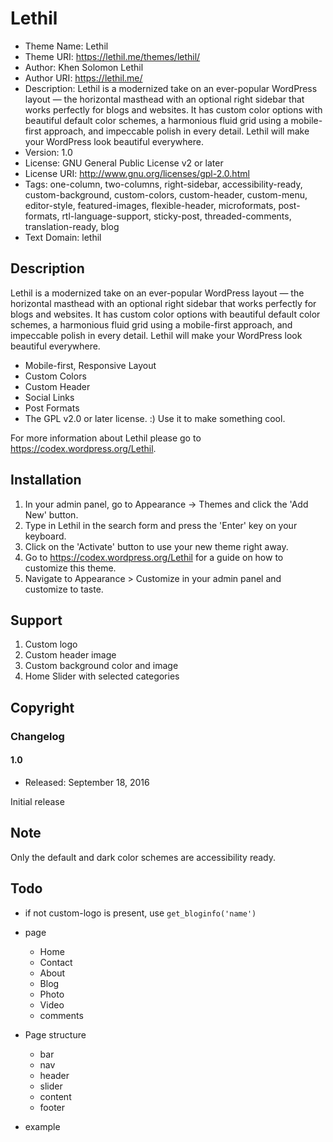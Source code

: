 # Lethil

* Theme Name: Lethil
* Theme URI: https://lethil.me/themes/lethil/
* Author: Khen Solomon Lethil
* Author URI: https://lethil.me/
* Description: Lethil is a modernized take on an ever-popular WordPress layout — the horizontal masthead with an optional right sidebar that works perfectly for blogs and websites. It has custom color options with beautiful default color schemes, a harmonious fluid grid using a mobile-first approach, and impeccable polish in every detail. Lethil will make your WordPress look beautiful everywhere.
* Version: 1.0
* License: GNU General Public License v2 or later
* License URI: http://www.gnu.org/licenses/gpl-2.0.html
* Tags: one-column, two-columns, right-sidebar, accessibility-ready, custom-background, custom-colors, custom-header, custom-menu, editor-style, featured-images, flexible-header, microformats, post-formats, rtl-language-support, sticky-post, threaded-comments, translation-ready, blog
* Text Domain: lethil


## Description
Lethil is a modernized take on an ever-popular WordPress layout — the horizontal masthead with an optional right sidebar that works perfectly for blogs and websites. It has custom color options with beautiful default color schemes, a harmonious fluid grid using a mobile-first approach, and impeccable polish in every detail. Lethil will make your WordPress look beautiful everywhere.

* Mobile-first, Responsive Layout
* Custom Colors
* Custom Header
* Social Links
* Post Formats
* The GPL v2.0 or later license. :) Use it to make something cool.

For more information about Lethil please go to https://codex.wordpress.org/Lethil.

## Installation

1. In your admin panel, go to Appearance -> Themes and click the 'Add New' button.
2. Type in Lethil in the search form and press the 'Enter' key on your keyboard.
3. Click on the 'Activate' button to use your new theme right away.
4. Go to https://codex.wordpress.org/Lethil for a guide on how to customize this theme.
5. Navigate to Appearance > Customize in your admin panel and customize to taste.

## Support
1. Custom logo
2. Custom header image
3. Custom background color and image
4. Home Slider with selected categories
## Copyright


### Changelog

#### 1.0
* Released: September 18, 2016

Initial release

## Note

Only the default and dark color schemes are accessibility ready.

## Todo

* if not custom-logo is present, use `get_bloginfo('name')`
* page
  * Home
  * Contact
  * About
  * Blog
  * Photo
  * Video
  * comments
* Page structure
  * bar
  * nav
  * header
  * slider
  * content
  * footer
  
* example
